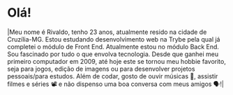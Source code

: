 # Olá!



|Meu nome é Rivaldo, tenho 23 anos, atualmente resido na cidade de Cruzília-MG.
Estou estudando desenvolvimento web na Trybe pela qual já completei o módulo de Front End. Atualmente estou no módulo Back End.
Sou fascinado por tudo o que envolva tecnologia. Desde que ganhei meu primeiro computador em 2009, até hoje este se tornou meu hobbie favorito, seja para jogos, edição de imagens ou para desenvolver projetos pessoais/para estudos. Além de codar, gosto de ouvir músicas :musical_note:, assistir filmes e séries :film_projector: e não dispenso uma boa conversa com meus amigos :speaking_head:!|


